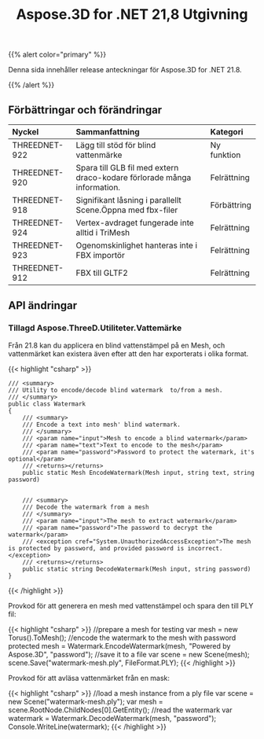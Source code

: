 ﻿---
title: Aspose.3D for .NET 21,8 Utgivning
type: docs
weight: 5
url: /sv/net/aspose-3d-for-net-21-8-release-notes/
---
{{% alert color="primary" %}}

Denna sida innehåller release anteckningar för Aspose.3D for .NET 21.8.

{{% /alert %}}
## **Förbättringar och förändringar**

|**Nyckel**|**Sammanfattning**|**Kategori**|
|:- |:- |:- |
|THREEDNET-922 |Lägg till stöd för blind vattenmärke|Ny funktion|
|THREEDNET-920 |Spara till GLB fil med extern draco-kodare förlorade många information.|Felrättning|
|THREEDNET-918 |Signifikant låsning i parallellt Scene.Öppna med fbx-filer|Förbättring|
|THREEDNET-924 |Vertex-avdraget fungerade inte alltid i TriMesh|Felrättning|
|THREEDNET-923 |Ogenomskinlighet hanteras inte i FBX importör|Felrättning|
|THREEDNET-912 |FBX till GLTF2|Felrättning|


## API ändringar ##

### Tillagd Aspose.ThreeD.Utiliteter.Vattemärke ###

Från 21.8 kan du applicera en blind vattenstämpel på en Mesh, och vattenmärket kan existera även efter att den har exporterats i olika format.

{{< highlight "csharp" >}}

    /// <summary>
    /// Utility to encode/decode blind watermark  to/from a mesh.
    /// </summary>
    public class Watermark
    {
        /// <summary>
        /// Encode a text into mesh' blind watermark.
        /// </summary>
        /// <param name="input">Mesh to encode a blind watermark</param>
        /// <param name="text">Text to encode to the mesh</param>
        /// <param name="password">Password to protect the watermark, it's optional</param>
        /// <returns></returns>
        public static Mesh EncodeWatermark(Mesh input, string text, string password)


        /// <summary>
        /// Decode the watermark from a mesh
        /// </summary>
        /// <param name="input">The mesh to extract watermark</param>
        /// <param name="password">The password to decrypt the watermark</param>
        /// <exception cref="System.UnauthorizedAccessException">The mesh is protected by password, and provided password is incorrect.</exception>
        /// <returns></returns>
        public static string DecodeWatermark(Mesh input, string password)
    }

{{< /highlight >}}


Provkod för att generera en mesh med vattenstämpel och spara den till PLY fil:

{{< highlight "csharp" >}}
    //prepare a mesh for testing
    var mesh = new Torus().ToMesh();
    //encode the watermark to the mesh with password protected
    mesh = Watermark.EncodeWatermark(mesh, "Powered by Aspose.3D", "password");
    //save it to a file
    var scene = new Scene(mesh);
    scene.Save("watermark-mesh.ply", FileFormat.PLY);
{{< /highlight >}}

Provkod för att avläsa vattenmärket från en mask:

{{< highlight "csharp" >}}
    //load a mesh instance from a ply file
    var scene = new Scene("watermark-mesh.ply");
    var mesh = scene.RootNode.ChildNodes[0].GetEntity<Mesh>();
    //read the watermark
    var watermark = Watermark.DecodeWatermark(mesh, "password");
    Console.WriteLine(watermark);
{{< /highlight >}}
